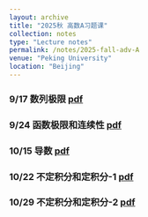 ```yaml
---
layout: archive
title: "2025秋 高数A习题课"
collection: notes
type: "Lecture notes"
permalink: /notes/2025-fall-adv-A
venue: "Peking University"
location: "Beijing"
---
```



### 9/17 数列极限 [pdf](https://fanzymath.github.io/files/9_17_limit_of_sequence.pdf)
### 9/24 函数极限和连续性 [pdf](https://fanzymath.github.io/files/9_24_Continuity.pdf)
### 10/15 导数 [pdf](https://fanzymath.github.io/files/10_15_derivatives.pdf)
### 10/22 不定积分和定积分-1 [pdf](https://fanzymath.github.io/files/10_22_Integral.pdf)
### 10/29 不定积分和定积分-2 [pdf](https://fanzymath.github.io/files/10_29_Integral_2.pdf)
